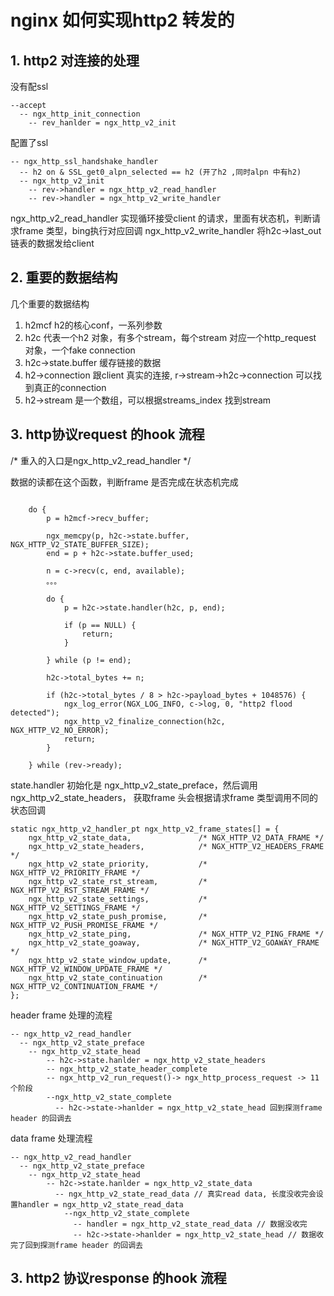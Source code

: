 # nginx 如何实现http2 转发的

## 1. http2 对连接的处理
没有配ssl
```
--accept
  -- ngx_http_init_connection
    -- rev_hanlder = ngx_http_v2_init

```

配置了ssl
```
-- ngx_http_ssl_handshake_handler
  -- h2 on & SSL_get0_alpn_selected == h2 (开了h2 ,同时alpn 中有h2)
  -- ngx_http_v2_init
    -- rev->handler = ngx_http_v2_read_handler
    -- rev->handler = ngx_http_v2_write_handler
```

ngx_http_v2_read_handler 实现循环接受client 的请求，里面有状态机，判断请求frame 类型，bing执行对应回调
ngx_http_v2_write_handler 将h2c->last_out 链表的数据发给client

## 2. 重要的数据结构
几个重要的数据结构
1. h2mcf h2的核心conf，一系列参数
2. h2c 代表一个h2 对象，有多个stream，每个stream 对应一个http_request 对象，一个fake connection
3. h2c->state.buffer 缓存链接的数据
4. h2->connection 跟client 真实的连接, r->stream->h2c->connection 可以找到真正的connection
5. h2->stream 是一个数组，可以根据streams_index 找到stream


## 3. http协议request 的hook 流程
/* 重入的入口是ngx_http_v2_read_handler */

数据的读都在这个函数，判断frame 是否完成在状态机完成

```

    do {
        p = h2mcf->recv_buffer;

        ngx_memcpy(p, h2c->state.buffer, NGX_HTTP_V2_STATE_BUFFER_SIZE);
        end = p + h2c->state.buffer_used;

        n = c->recv(c, end, available);
        。。。

        do {
            p = h2c->state.handler(h2c, p, end);

            if (p == NULL) {
                return;
            }

        } while (p != end);

        h2c->total_bytes += n;

        if (h2c->total_bytes / 8 > h2c->payload_bytes + 1048576) {
            ngx_log_error(NGX_LOG_INFO, c->log, 0, "http2 flood detected");
            ngx_http_v2_finalize_connection(h2c, NGX_HTTP_V2_NO_ERROR);
            return;
        }

    } while (rev->ready);
```

state.handler 初始化是 ngx_http_v2_state_preface，然后调用ngx_http_v2_state_headers，
获取frame 头会根据请求frame 类型调用不同的状态回调
```
static ngx_http_v2_handler_pt ngx_http_v2_frame_states[] = {
    ngx_http_v2_state_data,               /* NGX_HTTP_V2_DATA_FRAME */
    ngx_http_v2_state_headers,            /* NGX_HTTP_V2_HEADERS_FRAME */
    ngx_http_v2_state_priority,           /* NGX_HTTP_V2_PRIORITY_FRAME */
    ngx_http_v2_state_rst_stream,         /* NGX_HTTP_V2_RST_STREAM_FRAME */
    ngx_http_v2_state_settings,           /* NGX_HTTP_V2_SETTINGS_FRAME */
    ngx_http_v2_state_push_promise,       /* NGX_HTTP_V2_PUSH_PROMISE_FRAME */
    ngx_http_v2_state_ping,               /* NGX_HTTP_V2_PING_FRAME */
    ngx_http_v2_state_goaway,             /* NGX_HTTP_V2_GOAWAY_FRAME */
    ngx_http_v2_state_window_update,      /* NGX_HTTP_V2_WINDOW_UPDATE_FRAME */
    ngx_http_v2_state_continuation        /* NGX_HTTP_V2_CONTINUATION_FRAME */
};
```
header frame 处理的流程
```
-- ngx_http_v2_read_handler
  -- ngx_http_v2_state_preface
    -- ngx_http_v2_state_head
        -- h2c->state.hanlder = ngx_http_v2_state_headers
        -- ngx_http_v2_state_header_complete
        -- ngx_http_v2_run_request()-> ngx_http_process_request -> 11个阶段
        --ngx_http_v2_state_complete
          -- h2c->state->hanlder = ngx_http_v2_state_head 回到探测frame header 的回调去

```

data frame 处理流程
```
-- ngx_http_v2_read_handler
  -- ngx_http_v2_state_preface
    -- ngx_http_v2_state_head
        -- h2c->state.hanlder = ngx_http_v2_state_data
          -- ngx_http_v2_state_read_data // 真实read data, 长度没收完会设置handler = ngx_http_v2_state_read_data
            --ngx_http_v2_state_complete
              -- handler = ngx_http_v2_state_read_data // 数据没收完
              -- h2c->state->hanlder = ngx_http_v2_state_head // 数据收完了回到探测frame header 的回调去

```



## 3. http2 协议response 的hook 流程


